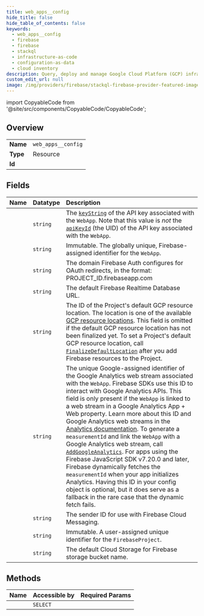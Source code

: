 ```yaml
---
title: web_apps__config
hide_title: false
hide_table_of_contents: false
keywords:
  - web_apps__config
  - firebase
  - firebase    
  - stackql
  - infrastructure-as-code
  - configuration-as-data
  - cloud inventory
description: Query, deploy and manage Google Cloud Platform (GCP) infrastructure and resources using SQL
custom_edit_url: null
image: /img/providers/firebase/stackql-firebase-provider-featured-image.png
---
```


import CopyableCode from '@site/src/components/CopyableCode/CopyableCode';




## Overview
<table><tbody>
<tr><td><b>Name</b></td><td><code>web_apps__config</code></td></tr>
<tr><td><b>Type</b></td><td>Resource</td></tr>
<tr><td><b>Id</b></td><td><CopyableCode code="firebase.firebase.web_apps__config" /></td></tr>
</tbody></table>

## Fields
| Name | Datatype | Description |
|:-----|:---------|:------------|
| <CopyableCode code="apiKey" /> | `string` | The [`keyString`](https://cloud.google.com/api-keys/docs/reference/rest/v2/projects.locations.keys#Key.FIELDS.key_string) of the API key associated with the `WebApp`. Note that this value is _not_ the [`apiKeyId`](../projects.webApps#WebApp.FIELDS.api_key_id) (the UID) of the API key associated with the `WebApp`. |
| <CopyableCode code="appId" /> | `string` | Immutable. The globally unique, Firebase-assigned identifier for the `WebApp`. |
| <CopyableCode code="authDomain" /> | `string` | The domain Firebase Auth configures for OAuth redirects, in the format: PROJECT_ID.firebaseapp.com |
| <CopyableCode code="databaseURL" /> | `string` | The default Firebase Realtime Database URL. |
| <CopyableCode code="locationId" /> | `string` | The ID of the Project's default GCP resource location. The location is one of the available [GCP resource locations](https://firebase.google.com/docs/projects/locations). This field is omitted if the default GCP resource location has not been finalized yet. To set a Project's default GCP resource location, call [`FinalizeDefaultLocation`](../projects.defaultLocation/finalize) after you add Firebase resources to the Project. |
| <CopyableCode code="measurementId" /> | `string` | The unique Google-assigned identifier of the Google Analytics web stream associated with the `WebApp`. Firebase SDKs use this ID to interact with Google Analytics APIs. This field is only present if the `WebApp` is linked to a web stream in a Google Analytics App + Web property. Learn more about this ID and Google Analytics web streams in the [Analytics documentation](https://support.google.com/analytics/answer/9304153). To generate a `measurementId` and link the `WebApp` with a Google Analytics web stream, call [`AddGoogleAnalytics`](../../v1beta1/projects/addGoogleAnalytics). For apps using the Firebase JavaScript SDK v7.20.0 and later, Firebase dynamically fetches the `measurementId` when your app initializes Analytics. Having this ID in your config object is optional, but it does serve as a fallback in the rare case that the dynamic fetch fails. |
| <CopyableCode code="messagingSenderId" /> | `string` | The sender ID for use with Firebase Cloud Messaging. |
| <CopyableCode code="projectId" /> | `string` | Immutable. A user-assigned unique identifier for the `FirebaseProject`. |
| <CopyableCode code="storageBucket" /> | `string` | The default Cloud Storage for Firebase storage bucket name. |
## Methods
| Name | Accessible by | Required Params |
|:-----|:--------------|:----------------|
| <CopyableCode code="projects_webApps_getConfig" /> | `SELECT` | <CopyableCode code="projectsId, webAppsId" /> |
